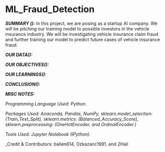 # ML_Fraud_Detection

***SUMMARY ():***
In this project, we are posing as a startup AI company. We will be pitching our training model to possible investors in the vehicle insurance industry. We will be investigating vehicle insurance claim fraud and further training our model to predict future cases of vehicle insurance fraud.

***OUR DATA():***



***OUR OBJECTIVES():***



***OUR LEARNINGS():***



***CONCLUSION():***



***MISC NOTES:***

_Programming Language Used: Python._

_Packages Used: Anaconda, Pandas, NumPy, sklearn.model_selection: (Train_Test_Split), sklearn.metrics: (Balanced_Accuracy_Score), sklearn.preprocessing: (OneHotEncoder, and OrdinalEncoder.)_

_Tools Used: Jupyter Notebook (IPython)._

_Credit & Contributors: ballen614, Ozkazanc1991, and 2Hail
